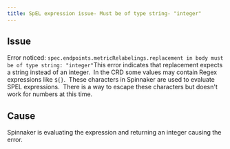 ```yaml
---
title: SpEL expression issue- Must be of type string- "integer"
---
```


## Issue
Error noticed: ```spec.endpoints.metricRelabelings.replacement in body must be of type string: "integer"```This error indicates that replacement expects a string instead of an integer.  In the CRD some values may contain Regex expressions like ```${}```.  These characters in Spinnaker are used to evaluate SPEL expressions.  There is a way to escape these characters but doesn't work for numbers at this time.

## Cause
Spinnaker is evaluating the expression and returning an integer causing the error.

